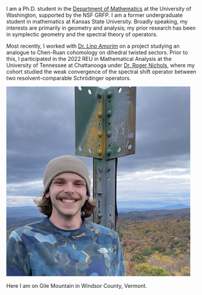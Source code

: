 I am a Ph.D. student in the [Department of Mathematics](https://math.washington.edu) at the University of Washington, supported by the NSF GRFP. I am a former undergraduate student in mathematics at Kansas State University. Broadly speaking, my interests are primarily in geometry and analysis; my prior research has been in symplectic geometry and the spectral theory of operators.

Most recently, I worked with [Dr. Lino Amorim](https://www.math.ksu.edu/~lamorim/) on a project studying an analogue to Chen-Ruan cohomology on dihedral twisted sectors. Prior to this, I participated in the 2022 REU in Mathematical Analysis at the University of Tennessee at Chattanooga under [Dr. Roger Nichols](https://sites.google.com/mocs.utc.edu/rogernicholshomepage/home), where my cohort studied the weak convergence of the spectral shift operator between two resolvent-comparable Schrödinger operators.

<img src="main.jpg" alt="me">

Here I am on Gile Mountain in Windsor County, Vermont.